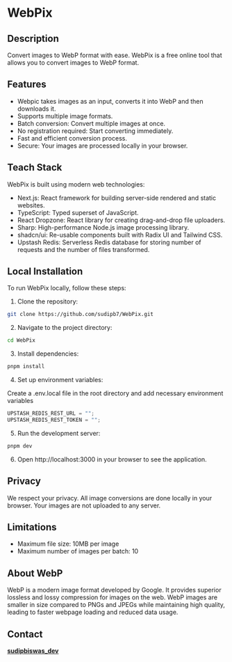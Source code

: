 # WebPix

## Description

Convert images to WebP format with ease. WebPix is a free online tool that allows you to convert images to WebP format.

## Features

- Webpic takes images as an input, converts it into WebP and then downloads it.
- Supports multiple image formats.
- Batch conversion: Convert multiple images at once.
- No registration required: Start converting immediately.
- Fast and efficient conversion process.
- Secure: Your images are processed locally in your browser.

## Teach Stack

WebPix is built using modern web technologies:

- Next.js: React framework for building server-side rendered and static websites.
- TypeScript: Typed superset of JavaScript.
- React Dropzone: React library for creating drag-and-drop file uploaders.
- Sharp: High-performance Node.js image processing library.
- shadcn/ui: Re-usable components built with Radix UI and Tailwind CSS.
- Upstash Redis: Serverless Redis database for storing number of requests and the number of files transformed.

## Local Installation

To run WebPix locally, follow these steps:

1. Clone the repository:

```bash
git clone https://github.com/sudipb7/WebPix.git
```

2. Navigate to the project directory:

```bash
cd WebPix
```

3. Install dependencies:

```bash
pnpm install
```

4. Set up environment variables:

Create a .env.local file in the root directory and add necessary environment variables

```js
UPSTASH_REDIS_REST_URL = "";
UPSTASH_REDIS_REST_TOKEN = "";
```

5. Run the development server:

```bash
pnpm dev
```

6. Open http://localhost:3000 in your browser to see the application.

## Privacy

We respect your privacy. All image conversions are done locally in your browser. Your images are not uploaded to any server.

## Limitations

- Maximum file size: 10MB per image
- Maximum number of images per batch: 10

## About WebP

WebP is a modern image format developed by Google. It provides superior lossless and lossy compression for images on the web. WebP images are smaller in size compared to PNGs and JPEGs while maintaining high quality, leading to faster webpage loading and reduced data usage.

## Contact

**[sudipbiswas_dev](https://x.com/sudipbiswas_dev)**
